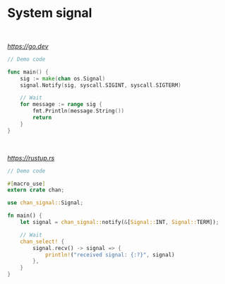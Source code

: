 # System signal

<br>

*https://go.dev*

```go
// Demo code

func main() {
	sig := make(chan os.Signal)
	signal.Notify(sig, syscall.SIGINT, syscall.SIGTERM)

	// Wait
	for message := range sig {
		fmt.Println(message.String())
		return
	}
}
```

<br>

*https://rustup.rs*

```rs
// Demo code

#[macro_use]
extern crate chan;

use chan_signal::Signal;

fn main() {
    let signal = chan_signal::notify(&[Signal::INT, Signal::TERM]);

    // Wait
    chan_select! {
        signal.recv() -> signal => {
            println!("received signal: {:?}", signal)
        },
    }
}
```
